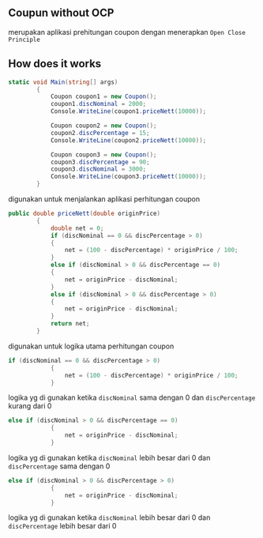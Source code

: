 ## Coupun without OCP
merupakan aplikasi prehitungan coupon dengan menerapkan ```Open
Close Principle```

## How does it works
```csharp
static void Main(string[] args)
        {
            Coupon coupon1 = new Coupon();
            coupon1.discNominal = 2000;
            Console.WriteLine(coupon1.priceNett(10000));

            Coupon coupon2 = new Coupon();
            coupon2.discPercentage = 15;
            Console.WriteLine(coupon2.priceNett(10000));

            Coupon coupon3 = new Coupon();
            coupon3.discPercentage = 90;
            coupon3.discNominal = 3000;
            Console.WriteLine(coupon3.priceNett(10000));
        }
```
digunakan untuk menjalankan aplikasi perhitungan coupon

```csharp
public double priceNett(double originPrice)
        {
            double net = 0;
            if (discNominal == 0 && discPercentage > 0)
            {
                net = (100 - discPercentage) * originPrice / 100;
            }
            else if (discNominal > 0 && discPercentage == 0)
            {
                net = originPrice - discNominal;
            }
            else if (discNominal > 0 && discPercentage > 0)
            {
                net = originPrice - discNominal;
            }
            return net;
        }
```
digunakan untuk logika utama perhitungan coupon

```csharp
if (discNominal == 0 && discPercentage > 0)
            {
                net = (100 - discPercentage) * originPrice / 100;
            }
```
logika yg di gunakan ketika ```discNominal``` sama dengan 0 dan
```discPercentage``` kurang dari 0

```csharp
else if (discNominal > 0 && discPercentage == 0)
            {
                net = originPrice - discNominal;
            }
```
logika yg di gunakan ketika ```discNominal``` lebih besar dari 0 dan
```discPercentage``` sama dengan 0

```csharp
else if (discNominal > 0 && discPercentage > 0)
            {
                net = originPrice - discNominal;
            }
```
logika yg di gunakan ketika ```discNominal``` lebih besar dari 0 dan
```discPercentage``` lebih besar dari 0